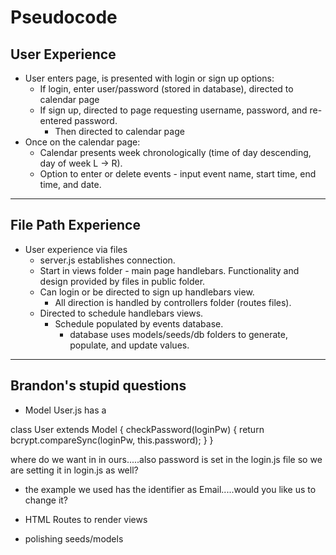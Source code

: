 # Pseudocode

## User Experience
* User enters page, is presented with login or sign up options:
    * If login, enter user/password (stored in database), directed to calendar page
    * If sign up, directed to page requesting username, password, and re-entered password.
        * Then directed to calendar page
* Once on the calendar page:
    * Calendar presents week chronologically (time of day descending, day of week L -> R).
    * Option to enter or delete events - input event name, start time, end time, and date.

---------------------------------------
## File Path Experience
* User experience via files
    * server.js establishes connection. 
    * Start in views folder - main page handlebars. Functionality and design provided by files in public folder.
    * Can login or be directed to sign up handlebars view.
        * All direction is handled by controllers folder (routes files).
    * Directed to schedule handlebars views.
        * Schedule populated by events database.
            * database uses models/seeds/db folders to generate, populate, and update values.

-----------------------------------------------------------------------------------------------
##  Brandon's stupid questions

* Model User.js has a 

class User extends Model {
  checkPassword(loginPw) {
    return bcrypt.compareSync(loginPw, this.password);
  }
}

where do we want in in ours.....also password is set in the login.js file so we are setting it in login.js as well?

* the example we used has the identifier as Email.....would you like us to change it?


* HTML Routes to render views
* polishing seeds/models

